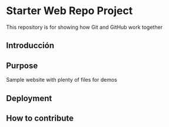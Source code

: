 # Starter Web Repo Project

This repository is for showing how Git and GitHub work together

## Introducción

## Purpose

Sample website with plenty of files for demos

## Deployment

## How to contribute